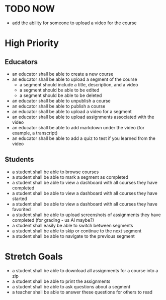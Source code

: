 # TODO NOW

- add the ability for someone to upload a video for the course

# High Priority

## Educators

- an educator shall be able to create a new course
- an educator shall be able to upload a segment of the course
  - a segment should include a title, description, and a video
  - a segment should be able to be edited
  - a segment should be able to be deleted
- an educator shall be able to unpublish a course
- an educator shall be able to publish a course
- an educator shall be able to upload a video for a segment
- an educator shall be able to upload assignments associated with the video
- an educator shall be able to add markdown under the video (for example, a transcript)
- an educator shall be able to add a quiz to test if you learned from the video

## Students

- a student shall be able to browse courses
- a student shall be able to mark a segment as completed
- a student shall be able to view a dashboard with all courses they have completed
- a student shall be able to view a dashboard with all courses they have started
- a student shall be able to view a dashboard with all courses they have favorited
- a student shall be able to upload screenshots of assignments they have completed (for grading - us AI maybe?)
- a student shall easily be able to switch between segments
- a student shall be able to skip or continue to the next segment
- a student shall be able to navigate to the previous segment

# Stretch Goals

- a student shall be able to download all assignments for a course into a zip
- a student shall be able to print the assignments
- a student shall be able to ask questions about a segment
- a teacher shall be able to answer these questions for others to read
